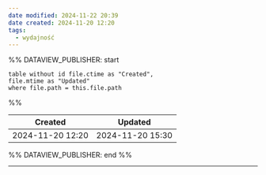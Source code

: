 ```yaml
---
date modified: 2024-11-22 20:39
date created: 2024-11-20 12:20
tags:
  - wydajność
---
```

%% DATAVIEW_PUBLISHER: start
```dataview
table without id file.ctime as "Created",
file.mtime as "Updated"
where file.path = this.file.path
```
%%

| Created          | Updated          |
| ---------------- | ---------------- |
| 2024-11-20 12:20 | 2024-11-20 15:30 |

%% DATAVIEW_PUBLISHER: end %%

----

